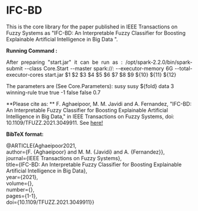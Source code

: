 # IFC-BD

This is the core library for the paper published in IEEE Transactions on Fuzzy Systems as "IFC-BD: An Interpretable Fuzzy Classifier for Boosting Explainable Artificial Intelligence in Big Data
".

**Running Command :**

<p align="justify">After preparing  "start.jar" it can be run as  :  /opt/spark-2.2.0/bin/spark-submit --class Core.Start --master spark://<ServerName>:<portNum> --executor-memory 6G --total-executor-cores start.jar $1 $2 $3 $4 $5 $6 $7 $8 $9 ${10} ${11} ${12}</p>

The parameters are (See Core.Parameters): 
susy susy ${fold} data 3 winning-rule true true -1  false false 0.7


**Please cite as: ** F. Aghaeipoor, M. M. Javidi and A. Fernandez, "IFC-BD: An Interpretable Fuzzy Classifier for Boosting Explainable Artificial Intelligence in Big Data," in IEEE Transactions on Fuzzy Systems, doi: 10.1109/TFUZZ.2021.3049911.
See [here!](https://ieeexplore.ieee.org/document/9316882)

**BibTeX format:**

@ARTICLE{Aghaeipoor2021,\
  author={F. {Aghaeipoor} and M. M. {Javidi} and A. {Fernandez}},\
  journal={IEEE Transactions on Fuzzy Systems},\
  title={IFC-BD: An Interpretable Fuzzy Classifier for Boosting Explainable Artificial Intelligence in Big Data},\
  year={2021},\
  volume={},\
  number={},\
  pages={1-1},\
  doi={10.1109/TFUZZ.2021.3049911}}
